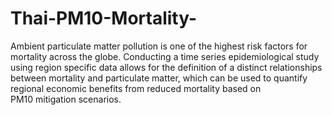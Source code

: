 # Thai-PM10-Mortality-
Ambient particulate matter pollution is one of the highest risk factors for mortality across the globe. 
Conducting a time series epidemiological study using region specific data allows for the definition of a distinct relationships 
between mortality and particulate matter, which can be used to quantify regional economic benefits from reduced mortality based on  
PM10 mitigation scenarios. 
